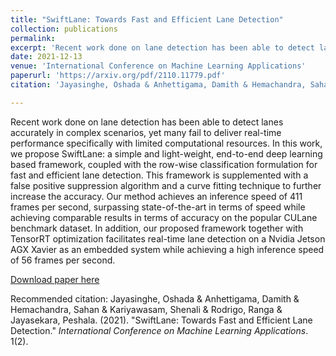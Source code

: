 ```yaml
---
title: "SwiftLane: Towards Fast and Efficient Lane Detection"
collection: publications
permalink: 
excerpt: 'Recent work done on lane detection has been able to detect lanes accurately in complex scenarios, yet many fail to deliver real-time performance specifically with limited computational resources. In this work, we propose SwiftLane: a simple and light-weight, end-to-end deep learning based framework, coupled with the row-wise classification formulation for fast and efficient lane detection. This framework is supplemented with a false positive suppression algorithm and a curve fitting technique to further increase the accuracy. Our method achieves an inference speed of 411 frames per second, surpassing state-of-the-art in terms of speed while achieving comparable results in terms of accuracy on the popular CULane benchmark dataset. In addition, our proposed framework together with TensorRT optimization facilitates real-time lane detection on a Nvidia Jetson AGX Xavier as an embedded system while achieving a high inference speed of 56 frames per second.'
date: 2021-12-13
venue: 'International Conference on Machine Learning Applications'
paperurl: 'https://arxiv.org/pdf/2110.11779.pdf'
citation: 'Jayasinghe, Oshada & Anhettigama, Damith & Hemachandra, Sahan & Kariyawasam, Shenali & Rodrigo, Ranga & Jayasekara, Peshala. (2021). &quot;SwiftLane: Towards Fast and Efficient Lane Detection.&quot; <i>International Conference on Machine Learning Applications</i>. 1(2).'

---
```

Recent work done on lane detection has been able to detect lanes accurately in complex scenarios, yet many fail to deliver real-time performance specifically with limited computational resources. In this work, we propose SwiftLane: a simple and light-weight, end-to-end deep learning based framework, coupled with the row-wise classification formulation for fast and efficient lane detection. This framework is supplemented with a false positive suppression algorithm and a curve fitting technique to further increase the accuracy. Our method achieves an inference speed of 411 frames per second, surpassing state-of-the-art in terms of speed while achieving comparable results in terms of accuracy on the popular CULane benchmark dataset. In addition, our proposed framework together with TensorRT optimization facilitates real-time lane detection on a Nvidia Jetson AGX Xavier as an embedded system while achieving a high inference speed of 56 frames per second.

[Download paper here](https://arxiv.org/pdf/2110.11779.pdf)

Recommended citation: Jayasinghe, Oshada & Anhettigama, Damith & Hemachandra, Sahan & Kariyawasam, Shenali & Rodrigo, Ranga & Jayasekara, Peshala. (2021). &quot;SwiftLane: Towards Fast and Efficient Lane Detection.&quot; <i>International Conference on Machine Learning Applications</i>. 1(2).

